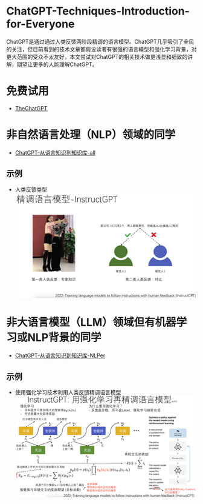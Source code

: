 # ChatGPT-Techniques-Introduction-for-Everyone
ChatGPT是通过通过人类反馈两阶段精调的语言模型。ChatGPT几乎吸引了全民的关注，但目前看到的技术文章都假设读者有很强的语言模型和强化学习背景，对更大范围的受众不太友好，本文尝试对ChatGPT的相关技术做更浅显和细致的讲解，期望让更多的人能理解ChatGPT。

# 免费试用
- [TheChatGPT](http://thechatgpt.top/)

# 非自然语言处理（NLP）领域的同学
- [ChatGPT-从语言知识到知识库-all](./docs/ChatGPT-从语言知识到知识库-all.pdf)

## 示例
- 人类反馈类型
![](./figures/hf.png)

# 非大语言模型（LLM）领域但有机器学习或NLP背景的同学
- [ChatGPT-从语言知识到知识库-NLPer](./docs/ChatGPT-从语言知识到知识库-NLPer.pdf)

## 示例
- 使用强化学习技术利用人类反馈精调语言模型
![](./figures/step2.png)
